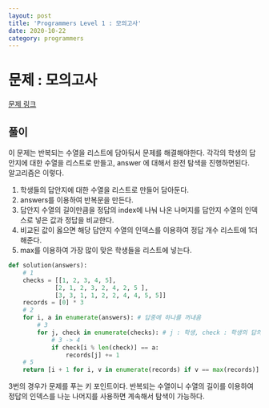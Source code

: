 ```yaml
---
layout: post
title: 'Programmers Level 1 : 모의고사'
date: 2020-10-22
category: programmers
---
```

# 문제 : 모의고사
[문제 링크](https://programmers.co.kr/learn/courses/30/lessons/42840)
## 풀이
이 문제는 반복되는 수열을 리스트에 담아둬서 문제를 해결해야한다. 각각의 학생의 답안지에 대한 수열을 리스트로 만들고, answer 에 대해서 완전 탐색을 진행하면된다.   
알고리즘은 이렇다.   
1. 학생들의 답안지에 대한 수열을 리스트로 만들어 담아둔다.
2. answers를 이용하여 반복문을 만든다.
3. 답안지 수열의 길이만큼을 정답의 index에 나눠 나온 나머지를 답안지 수열의 인덱스로 넣은 값과 정답을 비교한다.
4. 비교된 값이 옳으면 해당 답안지 수열의 인덱스를 이용하여 정답 개수 리스트에 1더해준다.
5. max를 이용하여 가장 많이 맞은 학생들을 리스트에 넣는다.
```python
def solution(answers):
    # 1
    checks = [[1, 2, 3, 4, 5],
             [2, 1, 2, 3, 2, 4, 2, 5 ],
             [3, 3, 1, 1, 2, 2, 4, 4, 5, 5]]
    records = [0] * 3
    # 2
    for i, a in enumerate(answers): # 답중에 하나를 꺼내옴
        # 3
        for j, check in enumerate(checks): # j : 학생, check : 학생의 답의 리스트
            # 3 -> 4
            if check[i % len(check)] == a:
                records[j] += 1
    # 5
    return [i + 1 for i, v in enumerate(records) if v == max(records)]
```
3번의 경우가 문제를 푸는 키 포인트이다. 반복되는 수열이니 수열의 길이를 이용하여 정답의 인덱스를 나눈 나머지를 사용하면 계속해서 탐색이 가능하다.
